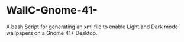# WallC-Gnome-41-
A bash Script for generating an xml file to enable Light and Dark mode wallpapers on a Gnome 41+ Desktop. 
